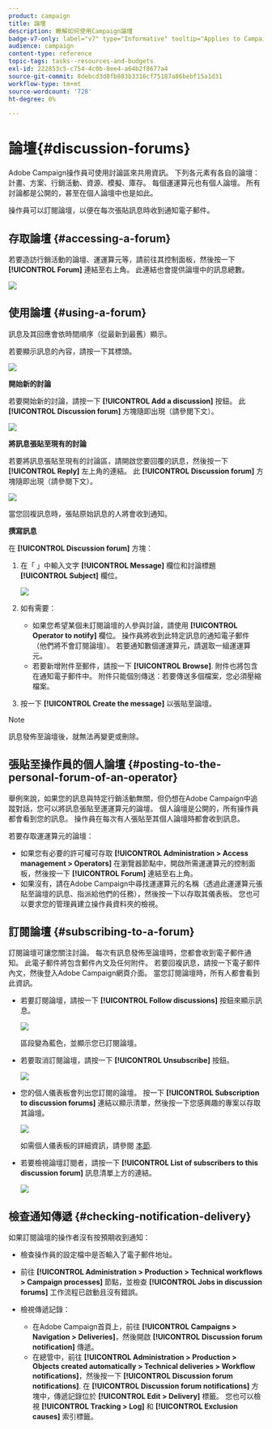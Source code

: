 ```yaml
---
product: campaign
title: 論壇
description: 瞭解如何使用Campaign論壇
badge-v7-only: label="v7" type="Informative" tooltip="Applies to Campaign Classic v7 only"
audience: campaign
content-type: reference
topic-tags: tasks--resources-and-budgets
exl-id: 222853c5-c754-4c0b-8ee4-a64b2f8677a4
source-git-commit: 8debcd3d8fb883b3316cf75187a86bebf15a1d31
workflow-type: tm+mt
source-wordcount: '728'
ht-degree: 0%

---
```


# 論壇{#discussion-forums}



Adobe Campaign操作員可使用討論區來共用資訊。 下列各元素有各自的論壇：計畫、方案、行銷活動、資源、模擬、庫存。 每個運運算元也有個人論壇。 所有討論都是公開的，甚至在個人論壇中也是如此。

操作員可以訂閱論壇，以便在每次張貼訊息時收到通知電子郵件。

## 存取論壇 {#accessing-a-forum}

若要造訪行銷活動的論壇、運運算元等，請前往其控制面板，然後按一下 **[!UICONTROL Forum]** 連結至右上角。 此連結也會提供論壇中的訊息總數。

![](assets/mrm_forum_access_link.png)

## 使用論壇 {#using-a-forum}

訊息及其回應會依時間順序（從最新到最舊）顯示。

若要顯示訊息的內容，請按一下其標頭。

![](assets/mrm_forum_expand_msg.png)

**開始新的討論**

若要開始新的討論，請按一下 **[!UICONTROL Add a discussion]** 按鈕。 此 **[!UICONTROL Discussion forum]** 方塊隨即出現（請參閱下文）。

![](assets/mrm_forum_new_thread.png)

**將訊息張貼至現有的討論**

若要將訊息張貼至現有的討論區，請開啟您要回覆的訊息，然後按一下 **[!UICONTROL Reply]** 左上角的連結。 此 **[!UICONTROL Discussion forum]** 方塊隨即出現（請參閱下文）。

![](assets/mrm_forum_answer_msg.png)

當您回複訊息時，張貼原始訊息的人將會收到通知。

**撰寫訊息**

在 **[!UICONTROL Discussion forum]** 方塊：

1. 在「 」中輸入文字 **[!UICONTROL Message]** 欄位和討論標題 **[!UICONTROL Subject]** 欄位。

   ![](assets/mrm_forum_edit_msg.png)

1. 如有需要：

   * 如果您希望某個未訂閱論壇的人參與討論，請使用 **[!UICONTROL Operator to notify]** 欄位。 操作員將收到此特定訊息的通知電子郵件（他們將不會訂閱論壇）。 若要通知數個運運算元，請選取一組運運算元。
   * 若要新增附件至郵件，請按一下 **[!UICONTROL Browse]**. 附件也將包含在通知電子郵件中。 附件只能個別傳送：若要傳送多個檔案，您必須壓縮檔案。

1. 按一下 **[!UICONTROL Create the message]** 以張貼至論壇。

>[!NOTE]
>
>訊息發佈至論壇後，就無法再變更或刪除。

## 張貼至操作員的個人論壇 {#posting-to-the-personal-forum-of-an-operator}

舉例來說，如果您的訊息與特定行銷活動無關，但仍想在Adobe Campaign中追蹤對話，您可以將訊息張貼至運運算元的論壇。 個人論壇是公開的，所有操作員都會看到您的訊息。 操作員在每次有人張貼至其個人論壇時都會收到訊息。

若要存取運運算元的論壇：

* 如果您有必要的許可權可存取 **[!UICONTROL Administration > Access management > Operators]** 在瀏覽器節點中，開啟所需運運算元的控制面板，然後按一下 **[!UICONTROL Forum]** 連結至右上角。
* 如果沒有，請在Adobe Campaign中尋找運運算元的名稱（透過此運運算元張貼至論壇的訊息、指派給他們的任務），然後按一下以存取其儀表板。 您也可以要求您的管理員建立操作員資料夾的檢視。

## 訂閱論壇 {#subscribing-to-a-forum}

訂閱論壇可讓您關注討論。 每次有訊息發佈至論壇時，您都會收到電子郵件通知。 此電子郵件將包含郵件內文及任何附件。 若要回複訊息，請按一下電子郵件內文，然後登入Adobe Campaign網頁介面。 當您訂閱論壇時，所有人都會看到此資訊。

* 若要訂閱論壇，請按一下 **[!UICONTROL Follow discussions]** 按鈕來顯示訊息。

   ![](assets/mrm_forum_subscribe.png)

   區段變為藍色，並顯示您已訂閱論壇。

* 若要取消訂閱論壇，請按一下 **[!UICONTROL Unsubscribe]** 按鈕。

   ![](assets/mrm_forum_unsubscribe.png)

* 您的個人儀表板會列出您訂閱的論壇。 按一下 **[!UICONTROL Subscription to discussion forums]** 連結以顯示清單，然後按一下您感興趣的專案以存取其論壇。

   ![](assets/platform_dashboard_operator_subscr_forums.png)

   如需個人儀表板的詳細資訊，請參閱 [本節](../../platform/using/access-management-operators.md).

* 若要檢視論壇訂閱者，請按一下 **[!UICONTROL List of subscribers to this discussion forum]** 訊息清單上方的連結。

   ![](assets/mrm_forum_subscribers.png)

## 檢查通知傳遞 {#checking-notification-delivery}

如果訂閱論壇的操作者沒有按預期收到通知：

* 檢查操作員的設定檔中是否輸入了電子郵件地址。
* 前往 **[!UICONTROL Administration > Production > Technical workflows > Campaign processes]** 節點，並檢查 **[!UICONTROL Jobs in discussion forums]** 工作流程已啟動且沒有錯誤。
* 檢視傳遞記錄：

   * 在Adobe Campaign首頁上，前往 **[!UICONTROL Campaigns > Navigation > Deliveries]**，然後開啟 **[!UICONTROL Discussion forum notification]** 傳遞。
   * 在總管中，前往 **[!UICONTROL Administration > Production > Objects created automatically > Technical deliveries > Workflow notifications]**，然後按一下 **[!UICONTROL Discussion forum notifications]**.
   在 **[!UICONTROL Discussion forum notifications]** 方塊中，傳遞記錄位於 **[!UICONTROL Edit > Delivery]** 標籤。 您也可以檢視 **[!UICONTROL Tracking > Log]** 和 **[!UICONTROL Exclusion causes]** 索引標籤。
